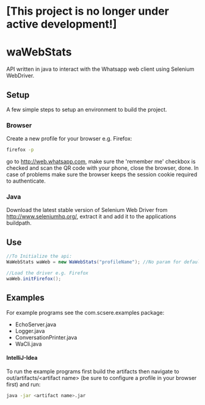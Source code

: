 # [This project is no longer under active development!]
# waWebStats

API written in java to interact with the Whatsapp web client using Selenium WebDriver.

## Setup

A few simple steps to setup an environment to build the project.

### Browser

Create a new profile for your browser e.g. Firefox:
```sh
firefox -p
```

go to http://web.whatsapp.com, make sure the 'remember me' checkbox is checked and scan the QR code with your phone, close the browser, done.
In case of problems make sure the browser keeps the session cookie required to authenticate.

### Java

Download the latest stable version of Selenium Web Driver from http://www.seleniumhq.org/, extract it and add it to the applications buildpath.

## Use

```java
//To Initialize the api:
WaWebStats waWeb = new WaWebStats("profileName"); //No param for default "SELENIUM"

//Load the driver e.g. Firefox
waWeb.initFirefox();
```

## Examples
For example programs see the com.scsere.examples package:

+ EchoServer.java
+ Logger.java
+ ConversationPrinter.java
+ WaCli.java

#### IntelliJ-Idea
To run the example programs first build the artifacts then navigate to out/artifacts/\<artifact name\> (be sure to configure a profile in your browser first) and run:
```bash
java -jar <artifact name>.jar
```
